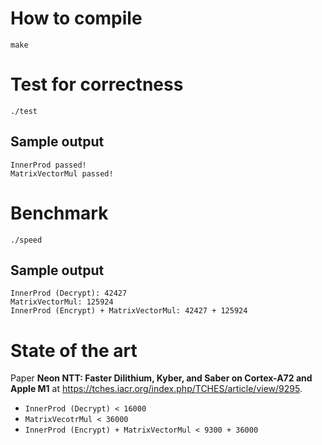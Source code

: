

# How to compile
```
make
```

# Test for correctness
```
./test
```

## Sample output
```
InnerProd passed!
MatrixVectorMul passed!
```

# Benchmark
```
./speed
```

## Sample output
```
InnerProd (Decrypt): 42427
MatrixVectorMul: 125924
InnerProd (Encrypt) + MatrixVectorMul: 42427 + 125924
```

# State of the art
Paper **Neon NTT: Faster Dilithium, Kyber, and Saber on Cortex-A72 and Apple M1** at
https://tches.iacr.org/index.php/TCHES/article/view/9295.
* `InnerProd (Decrypt) < 16000`
* `MatrixVecotrMul < 36000`
* `InnerProd (Encrypt) + MatrixVectorMul < 9300 + 36000`











